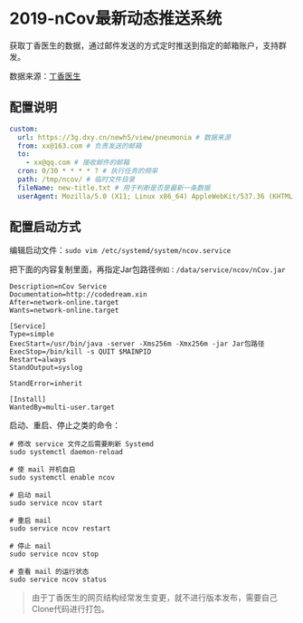 # 2019-nCov最新动态推送系统

获取丁香医生的数据，通过邮件发送的方式定时推送到指定的邮箱账户，支持群发。

数据来源：[丁香医生](https://3g.dxy.cn/newh5/view/pneumonia)

## 配置说明

```yaml
custom:
  url: https://3g.dxy.cn/newh5/view/pneumonia # 数据来源
  from: xx@163.com # 负责发送的邮箱
  to:
    - xx@qq.com # 接收邮件的邮箱
  cron: 0/30 * * * * ? # 执行任务的频率
  path: /tmp/ncov/ # 临时文件目录
  fileName: new-title.txt # 用于判断是否是最新一条数据
  userAgent: Mozilla/5.0 (X11; Linux x86_64) AppleWebKit/537.36 (KHTML, like Gecko) Chrome/79.0.3945.117 Safari/537.36 # 请求数据的用户环境
```

## 配置启动方式

编辑启动文件：`sudo vim /etc/systemd/system/ncov.service`

把下面的内容复制里面，再指定Jar包路径`例如：/data/service/ncov/nCov.jar`

```shell script
Description=nCov Service
Documentation=http://codedream.xin
After=network-online.target
Wants=network-online.target

[Service]
Type=simple
ExecStart=/usr/bin/java -server -Xms256m -Xmx256m -jar Jar包路径
ExecStop=/bin/kill -s QUIT $MAINPID
Restart=always
StandOutput=syslog

StandError=inherit

[Install]
WantedBy=multi-user.target
```

启动、重启、停止之类的命令：

```shell script
# 修改 service 文件之后需要刷新 Systemd
sudo systemctl daemon-reload

# 使 mail 开机自启
sudo systemctl enable ncov

# 启动 mail
sudo service ncov start

# 重启 mail
sudo service ncov restart

# 停止 mail
sudo service ncov stop

# 查看 mail 的运行状态
sudo service ncov status
```

> 由于丁香医生的网页结构经常发生变更，就不进行版本发布，需要自己Clone代码进行打包。